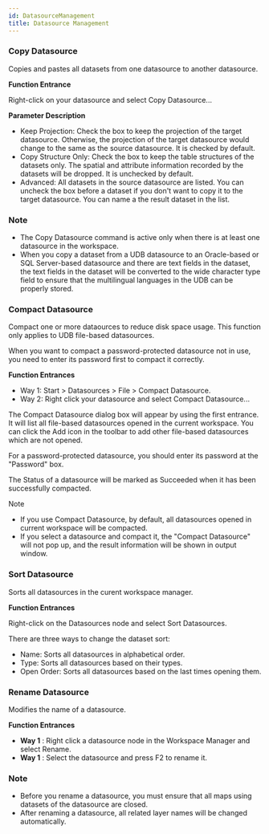 ```yaml
---
id: DatasourceManagement
title: Datasource Management  
---  
```

### Copy Datasource

Copies and pastes all datasets from one datasource to another datasource.

**Function Entrance**

Right-click on your datasource and select Copy Datasource...

**Parameter Description**

  * Keep Projection: Check the box to keep the projection of the target datasource. Otherwise, the projection of the target datasource would change to the same as the source datasource. It is checked by default.
  * Copy Structure Only: Check the box to keep the table structures of the datasets only. The spatial and attribute information recorded by the datasets will be dropped. It is unchecked by default.
  * Advanced: All datasets in the source datasource are listed. You can uncheck the box before a dataset if you don't want to copy it to the target datasource. You can name a the result dataset in the list.

### Note

  * The Copy Datasource command is active only when there is at least one datasource in the workspace.
  * When you copy a dataset from a UDB datasource to an Oracle-based or SQL Server-based datasource and there are text fields in the dataset, the text fields in the dataset will be converted to the wide character type field to ensure that the multilingual languages in the UDB can be properly stored.

### Compact Datasource

Compact one or more dataources to reduce disk space usage. This function only applies to UDB file-based datasources.

When you want to compact a password-protected datasource not in use, you need to enter its password first to compact it correctly.

**Function Entrances**

  * Way 1: Start > Datasources > File > Compact Datasource.
  * Way 2: Right click your datasource and select Compact Datasource...

The Compact Datasource dialog box will appear by using the first entrance. It
will list all file-based datasources opened in the current workspace. You can
click the Add icon in the toolbar to add other file-based datasources which
are not opened.

For a password-protected datasource, you should enter its password at the "Password" box.

The Status of a datasource will be marked as Succeeded when it has been successfully compacted.

 Note

  * If you use Compact Datasource, by default, all datasources opened in current workspace will be compacted.
  * If you select a datasource and compact it, the "Compact Datasource" will not pop up, and the result information will be shown in output window.

### Sort Datasource

Sorts all datasources in the curent workspace manager.

**Function Entrances**

Right-click on the Datasources node and select Sort Datasources.

There are three ways to change the dataset sort:

  * Name: Sorts all datasources in alphabetical order.
  * Type: Sorts all datasources based on their types.
  * Open Order: Sorts all datasources based on the last times opening them.

### Rename Datasource

Modifies the name of a datasource.

**Function Entrances**

  * **Way 1** : Right click a datasource node in the Workspace Manager and select Rename.
  * **Way 1** : Select the datasource and press F2 to rename it. 

### Note

  * Before you rename a datasource, you must ensure that all maps using datasets of the datasource are closed.
  * After renaming a datasource, all related layer names will be changed automatically. 
